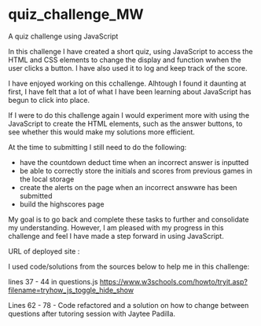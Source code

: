 # quiz_challenge_MW

A quiz challenge using JavaScript

In this challenge I have created a short quiz, using JavaScript to access the HTML and CSS elements to change the display and function wwhen the user clicks a button. I have also used it to log and keep track of the score.

I have enjoyed working on this cchallenge. Alhtough I found it daunting at first, I have felt that a lot of what I have been learning about JavaScript has begun to click into place.

If I were to do this challenge again I would experiment more with using the JavaScript to create the HTML elements, such as the answer buttons, to see whether this would make my solutions more efficient.

At the time to submitting I still need to do the following:

- have the countdown deduct time when an incorrect answer is inputted
- be able to correctly store the initials and scores from previous games in the local storage
- create the alerts on the page when an incorrect answwre has been submitted
- build the highscores page

My goal is to go back and complete these tasks to further and consolidate my understanding. However, I am pleased with my progress in this challenge and feel I have made a step forward in using JavaScript.

URL of deployed site :

I used code/solutions from the sources below to help me in this challenge:

lines 37 - 44 in questions.js
https://www.w3schools.com/howto/tryit.asp?filename=tryhow_js_toggle_hide_show

Lines 62 - 78 - Code refactored and a solution on how to change between questions after tutoring session with Jaytee Padilla.
